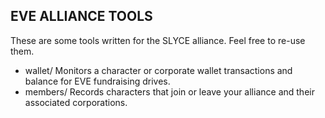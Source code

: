 EVE ALLIANCE TOOLS
------------------

These are some tools written for the SLYCE alliance.  Feel free to re-use them.

 * wallet/ Monitors a character or corporate wallet transactions and balance for EVE fundraising drives.
 * members/ Records characters that join or leave your alliance and their associated corporations.

